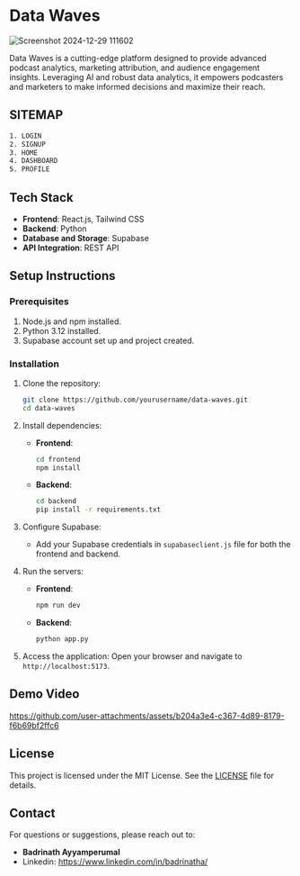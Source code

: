 # Data Waves
![Screenshot 2024-12-29 111602](https://github.com/user-attachments/assets/2c7275eb-6729-4b66-8519-537b16c3d922)


Data Waves is a cutting-edge platform designed to provide advanced podcast analytics, marketing attribution, and audience engagement insights. Leveraging AI and robust data analytics, it empowers podcasters and marketers to make informed decisions and maximize their reach.

## SITEMAP

```bash
1. LOGIN
2. SIGNUP
3. HOME
4. DASHBOARD
5. PROFILE
```

## Tech Stack

- **Frontend**: React.js, Tailwind CSS
- **Backend**: Python
- **Database and Storage**: Supabase
- **API Integration**: REST API

## Setup Instructions

### Prerequisites

1. Node.js and npm installed.
2. Python 3.12 installed.
3. Supabase account set up and project created.

### Installation

1. Clone the repository:

   ```bash
   git clone https://github.com/yourusername/data-waves.git
   cd data-waves
   ```

2. Install dependencies:

   - **Frontend**:
     ```bash
     cd frontend
     npm install
     ```
   - **Backend**:
     ```bash
     cd backend
     pip install -r requirements.txt
     ```

3. Configure Supabase:

   - Add your Supabase credentials in `supabaseclient.js` file for both the frontend and backend.

4. Run the servers:

   - **Frontend**:
     ```bash
     npm run dev
     ```
   - **Backend**:
     ```bash
     python app.py
     ```

5. Access the application:
   Open your browser and navigate to `http://localhost:5173`.

## Demo Video

https://github.com/user-attachments/assets/b204a3e4-c367-4d89-8179-f6b69bf2ffc6


## License

This project is licensed under the MIT License. See the [LICENSE](LICENSE) file for details.

## Contact

For questions or suggestions, please reach out to:

- **Badrinath Ayyamperumal**
- Linkedin: https://www.linkedin.com/in/badrinatha/
